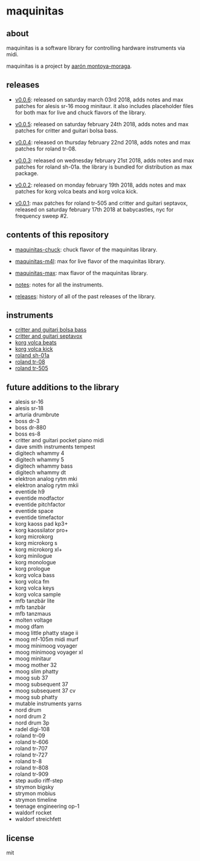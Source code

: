 # maquinitas

## about

maquinitas is a software library for controlling hardware instruments via midi.

maquinitas is a project by [aarón montoya-moraga](http://montoyamoraga.io/).

## releases

* [v0.0.6](https://github.com/montoyamoraga/maquinitas/releases/tag/v0.0.6): released on saturday march 03rd 2018, adds notes and max patches for alesis sr-16 moog minitaur. it also includes placeholder files for both max for live and chuck flavors of the library.

* [v0.0.5](https://github.com/montoyamoraga/maquinitas/releases/tag/v0.0.5): released on saturday february 24th 2018, adds notes and max patches for critter and guitari bolsa bass.
* [v0.0.4](https://github.com/montoyamoraga/maquinitas/releases/tag/v0.0.4): released on thursday february 22nd 2018, adds notes and max patches for roland tr-08.
* [v0.0.3](https://github.com/montoyamoraga/maquinitas/releases/tag/v0.0.3): released on wednesday february 21st 2018, adds notes and max patches for roland sh-01a. the library is bundled for distribution as max package.
* [v0.0.2](https://github.com/montoyamoraga/maquinitas/releases/tag/v0.0.2): released on monday february 19th 2018, adds notes and max patches for korg volca beats and korg volca kick.
* [v0.0.1](https://github.com/montoyamoraga/maquinitas/releases/tag/v0.0.1): max patches for roland tr-505 and critter and guitari septavox, released on saturday february 17th 2018 at babycastles, nyc for frequency sweep #2.

## contents of this repository

* [maquinitas-chuck](https://github.com/montoyamoraga/maquinitas/tree/gh-pages/maquinitas-m4l): chuck flavor of the maquinitas library.

* [maquinitas-m4l](https://github.com/montoyamoraga/maquinitas/tree/gh-pages/maquinitas-m4l): max for live flavor of the maquinitas library.

* [maquinitas-max](https://github.com/montoyamoraga/maquinitas/tree/gh-pages/maquinitas-max): max flavor of the maquinitas library.

* [notes](https://github.com/montoyamoraga/maquinitas/tree/gh-pages/notes): notes for all the instruments.

* [releases](https://github.com/montoyamoraga/maquinitas/tree/gh-pages/releases): history of all of the past releases of the library.

## instruments

* [critter and guitari bolsa bass](https://github.com/montoyamoraga/maquinitas/blob/gh-pages/notes/critter-and-guitari-bolsa-bass.md)
* [critter and guitari septavox](https://github.com/montoyamoraga/maquinitas/blob/gh-pages/notes/critter-and-guitari-septavox.md)
* [korg volca beats](https://github.com/montoyamoraga/maquinitas/blob/gh-pages/notes/korg-volca-beats.md)
* [korg volca kick](https://github.com/montoyamoraga/maquinitas/blob/gh-pages/notes/korg-volca-kick.md)
* [roland sh-01a](https://github.com/montoyamoraga/maquinitas/blob/gh-pages/notes/roland-tr-505.md)
* [roland tr-08](https://github.com/montoyamoraga/maquinitas/blob/gh-pages/notes/roland-tr-08.md)
* [roland tr-505](https://github.com/montoyamoraga/maquinitas/blob/gh-pages/notes/roland-tr-505.md)

## future additions to the library

* alesis sr-16
* alesis sr-18
* arturia drumbrute
* boss dr-3
* boss dr-880
* boss es-8
* critter and guitari pocket piano midi
* dave smith instruments tempest
* digitech whammy 4
* digitech whammy 5
* digitech whammy bass
* digitech whammy dt
* elektron analog rytm mki
* elektron analog rytm mkii
* eventide h9
* eventide modfactor
* eventide pitchfactor
* eventide space
* eventide timefactor
* korg kaoss pad kp3+
* korg kaossilator pro+
* korg microkorg
* korg microkorg s
* korg microkorg xl+
* korg minilogue
* korg monologue
* korg prologue
* korg volca bass
* korg volca fm
* korg volca keys
* korg volca sample
* mfb tanzbär lite
* mfb tanzbär
* mfb tanzmaus
* molten voltage
* moog dfam
* moog little phatty stage ii
* moog mf-105m midi murf
* moog minimoog voyager
* moog minimoog voyager xl
* moog minitaur
* moog mother 32
* moog slim phatty
* moog sub 37
* moog subsequent 37
* moog subsequent 37 cv
* moog sub phatty
* mutable instruments yarns
* nord drum
* nord drum 2
* nord drum 3p
* radel digi-108
* roland tr-09
* roland tr-606
* roland tr-707
* roland tr-727
* roland tr-8
* roland tr-808
* roland tr-909
* step audio riff-step
* strymon bigsky
* strymon mobius
* strymon timeline
* teenage engineering op-1
* waldorf rocket
* waldorf streichfett

## license

mit
